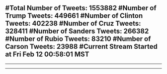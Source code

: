 #Total Number of Tweets: 1553882 
#Number of Trump Tweets: 449661
#Number of Clinton Tweets: 402238
#Number of Cruz Tweets: 328411
#Number of Sanders Tweets: 266382
#Number of Rubio Tweets: 83210
#Number of Carson Tweets: 23988
#Current Stream Started at Fri Feb 12 00:58:01 MST
---
---
---
